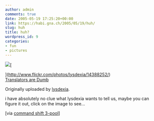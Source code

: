 ```yaml
---
author: admin
comments: true
date: 2005-05-19 17:25:20+00:00
link: https://habi.gna.ch/2005/05/19/huh/
slug: huh
title: huh?
wordpress_id: 9
categories:
- fun
- pictures
---
```



[![](http://photos11.flickr.com/14388252_ab004a0e20_m.jpg)](http://www.flickr.com/photos/lysdexia/14388252/)[
  
](http://www.flickr.com/photos/lysdexia/14388252/)  
[Translators are Dumb](http://www.flickr.com/photos/lysdexia/14388252/)






  

Originally uploaded by [lysdexia](http://www.flickr.com/people/lysdexia/).


  

i have absolutely no clue what lysdexia wants to tell us, maybe you can figure it out, click on the image to see... 



[via [command shift 3-pool](http://www.flickr.com/groups/cs3/pool/)]

